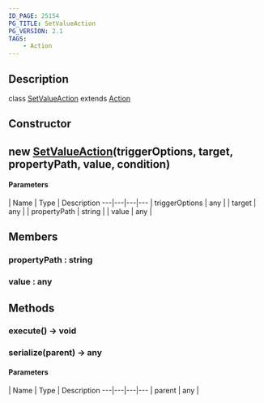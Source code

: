 ```yaml
---
ID_PAGE: 25154
PG_TITLE: SetValueAction
PG_VERSION: 2.1
TAGS:
    - Action
---
```

## Description

class [SetValueAction](/classes/3.1/SetValueAction) extends [Action](/classes/3.1/Action)



## Constructor

## new [SetValueAction](/classes/3.1/SetValueAction)(triggerOptions, target, propertyPath, value, condition)



#### Parameters
 | Name | Type | Description
---|---|---|---
 | triggerOptions | any | 
 | target | any | 
 | propertyPath | string | 
 | value | any | 
## Members

### propertyPath : string


### value : any


## Methods

### execute() &rarr; void


### serialize(parent) &rarr; any



#### Parameters
 | Name | Type | Description
---|---|---|---
 | parent | any | 

